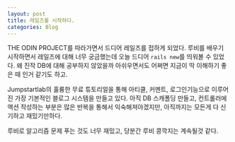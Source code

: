 ```yaml
---
layout: post
title: 레일즈를 시작하다.
categories: Blog
---
```


THE ODIN PROJECT를 따라가면서 드디어 레일즈를 접하게 되었다. 루비를 배우기 시작하면서 레일즈에 대해 너무 궁금했는데 오늘 드디어 `rails new`를 띄워볼 수 있었다. 왜 진작 DB에 대해 공부하지 않았을까 아쉬우면서도 어쩌면 지금이 딱 이해하기 좋은 때 인거 같기도 하고.

Jumpstartlab의 훌륭한 무료 튜토리얼을 통해 아티클, 커멘트, 로그인기능으로 이루어진 가장 기본적인 블로그 시스템을 만들고 있다. 아직 DB 스캐폴딩 만들고, 컨트롤러에 액션 작성하는 부분은 많은 반복을 통해서 익숙해져야겠지만, 아직까지는 모든게 다 신기하고 재밌기만하다.

루비로 알고리즘 문제 푸는 것도 너무 재밌고, 당분간 루비 콩깍지는 계속될것 같다.
